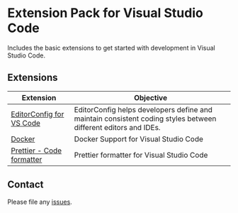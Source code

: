 # Extension Pack for Visual Studio Code

Includes the basic extensions to get started with development in Visual Studio Code.

## Extensions

Extension | Objective
--------- | ---------
[EditorConfig for VS Code](https://marketplace.visualstudio.com/items?itemName=EditorConfig.EditorConfig) | EditorConfig helps developers define and maintain consistent coding styles between different editors and IDEs.
[Docker](https://marketplace.visualstudio.com/items?itemName=peterjausovec.vscode-docker) | Docker Support for Visual Studio Code
[Prettier - Code formatter](https://marketplace.visualstudio.com/items?itemName=esbenp.prettier-vscode) | Prettier formatter for Visual Studio Code

## Contact

Please file any [issues](https://github.com/itmcdev/vscode-extensions/issues).